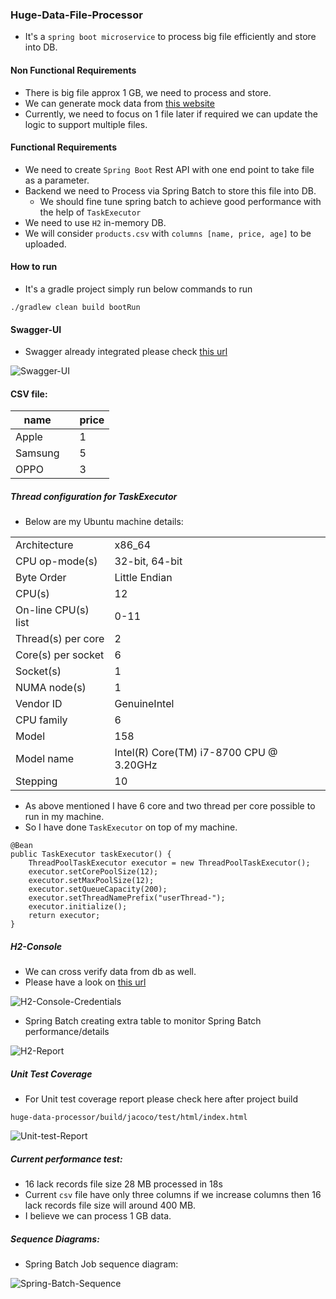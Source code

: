 ### Huge-Data-File-Processor
* It's a `spring boot microservice` to process big file efficiently and store into DB.

#### Non Functional Requirements
* There is big file approx 1 GB, we need to process and store.
* We can generate mock data from [this website](https://www.mockaroo.com/)
* Currently, we need to focus on 1 file later if required we can update the logic to support multiple files.
#### Functional Requirements
* We need to create `Spring Boot` Rest API with one end point to take file as a parameter.
* Backend we need to Process via Spring Batch to store this file into DB.
  - We should fine tune spring batch to achieve good performance with the help of `TaskExecutor`
* We need to use `H2` in-memory DB.
* We will consider `products.csv` with `columns [name, price, age]` to be uploaded.

#### How to run
* It's a gradle project simply run below commands to run
```
./gradlew clean build bootRun
```

#### Swagger-UI
* Swagger already integrated please check [this url](http://localhost:8080/swagger-ui/index.html#/product-controller/processCsvDataUsingPOST)

![Swagger-UI](swagger-ui.jpg)

#### CSV file:
| name|     | price |
|----------|-----|-------|
 Apple      |     | 1     
 Samsung   |     | 5     
 OPPO |     | 3     

##### Thread configuration for TaskExecutor
* Below are my Ubuntu machine details:

| |  |
|---|---|
|Architecture        |x86_64
|CPU op-mode(s)      |32-bit, 64-bit
|Byte Order          |Little Endian
|CPU(s)              |12
|On-line CPU(s) list |0-11
|Thread(s) per core  |2
|Core(s) per socket  |6
|Socket(s)           |1
|NUMA node(s)        |1
|Vendor ID           |GenuineIntel
|CPU family          |6
|Model               |158
|Model name          |Intel(R) Core(TM) i7-8700 CPU @ 3.20GHz
|Stepping            |10

* As above mentioned I have 6 core and two thread per core possible to run in my machine.
* So I have done `TaskExecutor` on top of my machine.

```
@Bean
public TaskExecutor taskExecutor() {
    ThreadPoolTaskExecutor executor = new ThreadPoolTaskExecutor();
    executor.setCorePoolSize(12);
    executor.setMaxPoolSize(12);
    executor.setQueueCapacity(200);
    executor.setThreadNamePrefix("userThread-");
    executor.initialize();	
    return executor;
}
```
##### H2-Console
* We can cross verify data from db as well.
* Please have a look on [this url](http://localhost:8080/h2-console)

![H2-Console-Credentials](h2-console.jpg)
* Spring Batch creating extra table to monitor Spring Batch performance/details

![H2-Report](H2-console2.jpg)
  
##### Unit Test Coverage
* For Unit test coverage report please check here after project build
```
huge-data-processor/build/jacoco/test/html/index.html
```
![Unit-test-Report](Unit-test-report.jpg)

##### Current performance test:
* 16 lack records file size 28 MB processed in 18s
* Current `csv` file have only three columns if we increase columns then 16 lack records file size will around 400 MB.
* I believe we can process 1 GB data.

##### Sequence Diagrams:


* Spring Batch Job sequence diagram:

![Spring-Batch-Sequence](SpringBatch-Sequence-diagram.jpg)